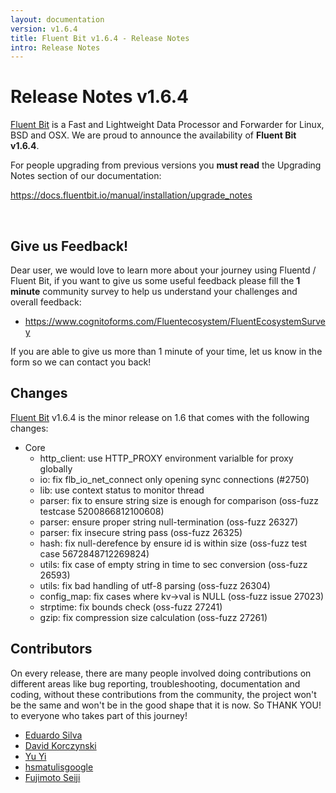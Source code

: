```yaml
---
layout: documentation
version: v1.6.4
title: Fluent Bit v1.6.4 - Release Notes
intro: Release Notes
---
```


# Release Notes v1.6.4

[Fluent Bit](http://fluentbit.io) is a Fast and Lightweight Data Processor and Forwarder for Linux, BSD and OSX. We are proud to announce the availability of __Fluent Bit v1.6.4__.

For people upgrading from previous versions you __must read__ the Upgrading Notes section of our documentation:

https://docs.fluentbit.io/manual/installation/upgrade_notes

<br>

## Give us Feedback!

Dear user, we would love to learn more about your journey using Fluentd / Fluent Bit, if you want to give us some useful feedback please fill the __1 minute__ community survey to help us understand your challenges and overall feedback:

- https://www.cognitoforms.com/Fluentecosystem/FluentEcosystemSurvey

If you are able to give us more than 1 minute of your time, let us know in the form so we can contact you back!

## Changes

[Fluent Bit](https://fluentbit.io) v1.6.4 is the minor release on 1.6 that comes with the following changes:

 - Core
   - http_client: use HTTP_PROXY environment varialble for proxy globally
   - io: fix flb_io_net_connect only opening sync connections (#2750)
   - lib: use context status to monitor thread
   - parser: fix to ensure string size is enough for comparison (oss-fuzz testcase 5200866812100608)
   - parser: ensure proper string null-termination (oss-fuzz 26327)
   - parser: fix insecure string pass (oss-fuzz 26325)
   - hash: fix null-derefence by ensure id is within size (oss-fuzz test case 5672848712269824)
   - utils: fix case of empty string in time to sec conversion (oss-fuzz 26593)
   - utils: fix bad handling of utf-8 parsing (oss-fuzz 26304)
   - config_map: fix cases where kv->val is NULL (oss-fuzz issue 27023)
   - strptime: fix bounds check (oss-fuzz 27241)
   - gzip: fix compression size calculation (oss-fuzz 27261)

## Contributors

On every release, there are many people involved doing contributions on different areas like bug reporting, troubleshooting, documentation and coding, without these contributions from the community, the project won't be the same and won't be in the good shape that it is now. So THANK YOU! to everyone who takes part of this journey!

- [Eduardo Silva](https://github.com/edsiper)
- [David Korczynski](https://github.com/DavidKorczynski)
- [Yu Yi](https://github.com/erain)
- [hsmatulisgoogle](https://github.com/hsmatulisgoogle)
- [Fujimoto Seiji](https://github.com/fujimotos)
